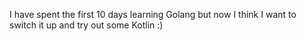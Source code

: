 I have spent the first 10 days learning Golang but now I think I want to switch it up and try out some Kotlin :)

